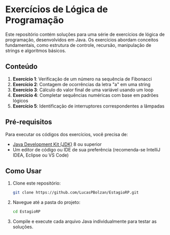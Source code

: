 # Exercícios de Lógica de Programação

Este repositório contém soluções para uma série de exercícios de lógica de programação, desenvolvidos em Java. Os exercícios abordam conceitos fundamentais, como estrutura de controle, recursão, manipulação de strings e algoritmos básicos.

## Conteúdo

1. **Exercício 1**: Verificação de um número na sequência de Fibonacci
2. **Exercício 2**: Contagem de ocorrências da letra "a" em uma string
3. **Exercício 3**: Cálculo do valor final de uma variável usando um loop
4. **Exercício 4**: Completar sequências numéricas com base em padrões lógicos
5. **Exercício 5**: Identificação de interruptores correspondentes a lâmpadas

## Pré-requisitos

Para executar os códigos dos exercícios, você precisa de:

- [Java Development Kit (JDK)](https://www.oracle.com/java/technologies/javase-downloads.html) 8 ou superior
- Um editor de código ou IDE de sua preferência (recomenda-se IntelliJ IDEA, Eclipse ou VS Code)

## Como Usar

1. Clone este repositório:
   ```bash
   git clone https://github.com/LucasPBolzan/EstagioRP.git
   ```
2. Navegue até a pasta do projeto:
   ```bash
   cd EstagioRP
   ```
3. Compile e execute cada arquivo Java individualmente para testar as soluções.
